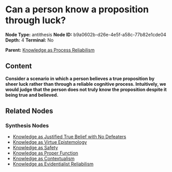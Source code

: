 # Can a person know a proposition through luck?

**Node Type:** antithesis
**Node ID:** b9a0602b-d26e-4e5f-a58c-77b82e1cde04
**Depth:** 4
**Terminal:** No

**Parent:** [Knowledge as Process Reliabilism](knowledge-as-process-reliabilism-synthesis-85beaa94-5271-4ac5-82e2-8d29f5dec194.md)

## Content

**Consider a scenario in which a person believes a true proposition by sheer luck rather than through a reliable cognitive process. Intuitively, we would judge that the person does not truly know the proposition despite it being true and believed.**

## Related Nodes

### Synthesis Nodes

- [Knowledge as Justified True Belief with No Defeaters](knowledge-as-justified-true-belief-with-no-defeaters-synthesis-1da66e9b-3a7d-44ff-bad7-5a988f1dd1ae.md)
- [Knowledge as Virtue Epistemology](knowledge-as-virtue-epistemology-synthesis-cdf9b5b2-829a-4dfb-851a-7eba3dce6362.md)
- [Knowledge as Safety](knowledge-as-safety-synthesis-ee827772-7ac7-49f8-bcaa-021f589a8985.md)
- [Knowledge as Proper Function](knowledge-as-proper-function-synthesis-89c37768-8a6f-4fa7-a2b0-bcb3a3e52f1c.md)
- [Knowledge as Contextualism](knowledge-as-contextualism-synthesis-e0aa2828-ebf0-4a65-8fad-37325eef05c3.md)
- [Knowledge as Evidentialist Reliabilism](knowledge-as-evidentialist-reliabilism-synthesis-0d9e37cc-1b0a-4c00-a378-0aa4f39c29c6.md)
